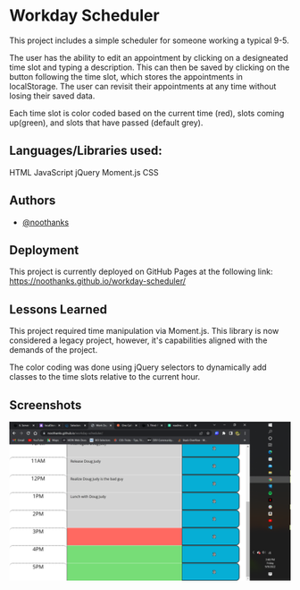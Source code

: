 # Workday Scheduler

This project includes a simple scheduler for someone working a typical 9-5.

The user has the ability to edit an appointment by clicking on a designeated time slot and typing a description. This can then be saved by clicking on the button following the time slot, which stores the appointments in localStorage.
The user can revisit their appointments at any time without losing their saved data.

Each time slot is color coded based on the current time (red), slots coming up(green), and slots that have passed (default grey).


Languages/Libraries used:
-
HTML
JavaScript
jQuery
Moment.js
CSS


## Authors

- [@noothanks](https://www.github.com/noothanks)


## Deployment

This project is currently deployed on GitHub Pages at the following link:
https://noothanks.github.io/workday-scheduler/


## Lessons Learned

This project required time manipulation via Moment.js. This library is now considered a legacy project, however, it's capabilities aligned with the demands of the project.

The color coding was done using jQuery selectors to dynamically add classes to the time slots relative to the current hour.



## Screenshots

![ScreenShot](./screenshot.png)
